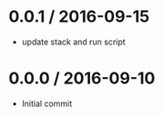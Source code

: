 
0.0.1 / 2016-09-15
==================

  * update stack and run script

0.0.0 / 2016-09-10
==================

 * Initial commit
